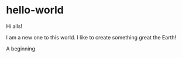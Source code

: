 # hello-world

Hi alls!

I am a new one to this world. I like to create something great the Earth!

A beginning
